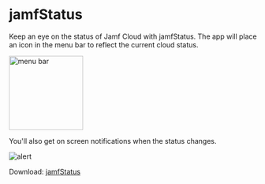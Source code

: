 # jamfStatus
Keep an eye on the status of Jamf Cloud with jamfStatus.  The app will place an icon in the menu bar to reflect the current cloud status.

<img src="https://raw.githubusercontent.com/jamfprofessionalservices/jamfStatus/master/jamfStatus/images/menubar.png" alt="menu bar" width="150" />
<p>
You'll also get on screen notifications when the status changes.

![](https://raw.githubusercontent.com/jamfprofessionalservices/jamfStatus/master/jamfStatus/images/alert.png "alert")

Download: [jamfStatus](https://github.com/jamfprofessionalservices/jamfStatus/releases/download/v1.3.3/jamfStatus.zip)
